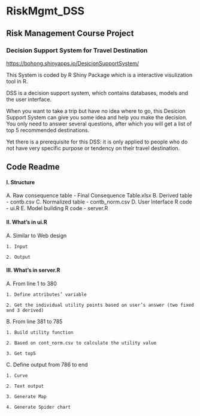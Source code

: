 # RiskMgmt_DSS
## Risk Management Course Project
### Decision Support System for Travel Destination
https://bohong.shinyapps.io/DesicionSupportSystem/

This System is coded by R Shiny Package which is a interactive visulization tool in R.

DSS is a decision support system, which contains databases, models and the user interface.

When you want to take a trip but have no idea where to go, this Desicion Support System can give you some idea and help you make the decision. You only need to answer several questions, after which you will get a list of top 5 recommended destinations.

Yet there is a prerequisite for this DSS: it is only applied to people who do not have very specific purpose or tendency on their travel destination.


## Code Readme

#### I. Structure

  A. Raw consequence table - Final Consequence Table.xlsx
  B. Derived table - contb.csv
  C. Normalized table - contb_norm.csv
  D. User Interface R code - ui.R
  E. Model building R code - server.R
#### II. What’s in ui.R

  A. Similar to Web design
  
    1. Input
    
    2. Output
    
#### III. What’s in server.R

  A. From line 1 to 380
  
    1. Define attributes’ variable
    
    2. Get the individual utility points based on user’s answer (two fixed and 3 derived)
    
  B. From line 381 to 785
  
    1. Build utility function
    
    2. Based on cont_norm.csv to calculate the utility value
    
    3. Get top5
    
  C. Define output from 786 to end
  
    1. Curve
    
    2. Text output
    
    3. Generate Map
    
    4. Generate Spider chart
    
